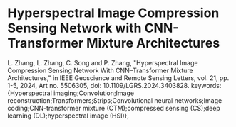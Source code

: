 # Hyperspectral Image Compression Sensing Network with CNN-Transformer Mixture Architectures
L. Zhang, L. Zhang, C. Song and P. Zhang, "Hyperspectral Image Compression Sensing Network With CNN–Transformer Mixture Architectures," in IEEE Geoscience and Remote Sensing Letters, vol. 21, pp. 1-5, 2024, Art no. 5506305, doi: 10.1109/LGRS.2024.3403828.
keywords: {Hyperspectral imaging;Convolution;Image reconstruction;Transformers;Strips;Convolutional neural networks;Image coding;CNN-transformer mixture (CTM);compressed sensing (CS);deep learning (DL);hyperspectral image (HSI)},

